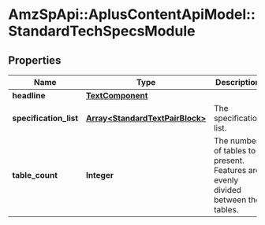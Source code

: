 # AmzSpApi::AplusContentApiModel::StandardTechSpecsModule

## Properties
Name | Type | Description | Notes
------------ | ------------- | ------------- | -------------
**headline** | [**TextComponent**](TextComponent.md) |  | [optional] 
**specification_list** | [**Array&lt;StandardTextPairBlock&gt;**](StandardTextPairBlock.md) | The specification list. | 
**table_count** | **Integer** | The number of tables to present. Features are evenly divided between the tables. | [optional] 

